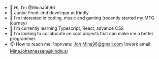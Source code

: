 - 👋 Hi, I’m @MinaJoh96
- 💼 Junior Front-end develepor at Kindly
- 👀 I’m interested in coding, music and gaming (recently started my MTG journey)
- 🌱 I’m currently learning Typescript, React, advance CSS
- 💞️ I’m looking to collaborate on cool projects that can make me a better programmer.
- 📫 How to reach me:
\nprivate: Joh.Mina96@gmail.com 
\nwork email: Mina.johannessen@kindly.ai

<!---
MinaJoh96/MinaJoh96 is a ✨ special ✨ repository because its `README.md` (this file) appears on your GitHub profile.
You can click the Preview link to take a look at your changes.
--->
